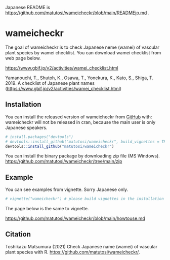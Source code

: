 
Japanese README is
<https://github.com/matutosi/wameicheckr/blob/main/READMEjp.md> .

# wameicheckr

The goal of wameicheckr is to check Japanese neme (wamei) of vascular
plant species by wamei checklist. You can download wamei checklist from
web page below.

<https://www.gbif.jp/v2/activities/wamei_checklist.html>

Yamanouchi, T., Shutoh, K., Osawa, T., Yonekura, K., Kato, S., Shiga, T.
2019. A checklist of Japanese plant names
(<https://www.gbif.jp/v2/activities/wamei_checklist.html>)

## Installation

You can install the released version of wameicheckr from
[GitHub](https://github.com/) with: wameicheckr will not be released in
cran, because the main user is only Japanese speakers.

``` r
# install.packages("devtools")
# devtools::install_github("matutosi/wameicheckr", build_vignettes = TRUE) # needs pandoc
devtools::install_github("matutosi/wameicheckr")
```

You can install the binary package by downloading zip file (MS Windows).
<https://github.com/matutosi/wameicheckr/tree/main/zip>

## Example

You can see examples from vignette. Sorry Japanese only.

``` r
# vignette("wameicheckr") # please build vignettes in the installation
```

The page below is the same to vignette.

<https://github.com/matutosi/wameicheckr/blob/main/howtouse.md>

## Citation

Toshikazu Matsumura (2021) Check Japanese name (wamei) of vascular plant
species with R. <https://github.com/matutosi/wameicheckr/>.
